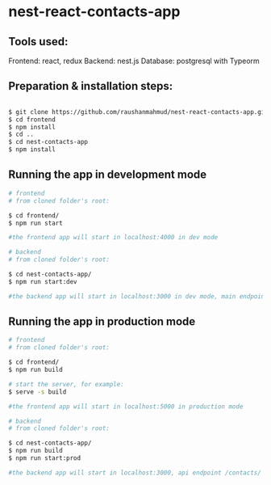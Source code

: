 # nest-react-contacts-app
## Tools used:

Frontend: react, redux
Backend: nest.js
Database: postgresql with Typeorm

## Preparation & installation steps:

```bash

$ git clone https://github.com/raushanmahmud/nest-react-contacts-app.git
$ cd frontend
$ npm install
$ cd ..
$ cd nest-contacts-app
$ npm install

```

## Running the app in development mode

```bash
# frontend
# from cloned folder's root:

$ cd frontend/
$ npm run start

#the frontend app will start in localhost:4000 in dev mode

```
```bash
# backend
# from cloned folder's root:

$ cd nest-contacts-app/
$ npm run start:dev

#the backend app will start in localhost:3000 in dev mode, main endpoint: /contacts/

```

## Running the app in production mode

```bash
# frontend
# from cloned folder's root:

$ cd frontend/
$ npm run build

# start the server, for example:
$ serve -s build

#the frontend app will start in localhost:5000 in production mode

```
```bash
# backend
# from cloned folder's root:

$ cd nest-contacts-app/
$ npm run build
$ npm run start:prod

#the backend app will start in localhost:3000, api endpoint /contacts/

```


